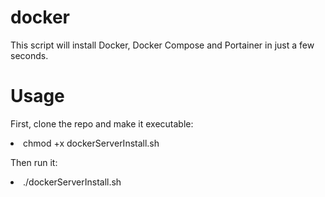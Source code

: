 # docker

This script will install Docker, Docker Compose and Portainer in just a few seconds.

# Usage
First, clone the repo and make it executable:

<li>chmod +x dockerServerInstall.sh</li>

Then run it:

<li>./dockerServerInstall.sh</li>
